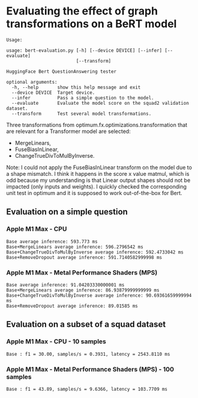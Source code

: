 # Evaluating the effect of graph transformations on a BeRT model

````
Usage:

usage: bert-evaluation.py [-h] [--device DEVICE] [--infer] [--evaluate]
                          [--transform]

HuggingFace Bert QuestionAnswering tester

optional arguments:
  -h, --help       show this help message and exit
  --device DEVICE  Target device.
  --infer          Pass a simple question to the model.
  --evaluate       Evaluate the model score on the squad2 validation dataset.
  --transform      Test several model transformations.
````

Three transformations from optimum.fx.optimizations.transformation that are relevant
for a Transformer model are selected:
- MergeLinears,
- FuseBiasInLinear,
- ChangeTrueDivToMulByInverse.

Note: I could not apply the FuseBiasInLinear transform on the model due to a shape mismatch.
I think it happens in the score x value matmul, which is odd because my understanding is that Linear output
shapes should not be impacted (only inputs and weights).
I quickly checked the corresponding unit test in optimum and it is supposed to work out-of-the-box for Bert.

## Evaluation on a simple question

### Apple M1 Max - CPU

````
Base average inference: 593.773 ms
Base+MergeLinears average inference: 596.2796542 ms
Base+ChangeTrueDivToMulByInverse average inference: 592.4733042 ms
Base+RemoveDropout average inference: 591.7140582999998 ms
````

### Apple M1 Max - Metal Performance Shaders (MPS)

````
Base average inference: 91.04203330000001 ms
Base+MergeLinears average inference: 86.93879999999999 ms
Base+ChangeTrueDivToMulByInverse average inference: 90.69361659999994 ms
Base+RemoveDropout average inference: 89.01585 ms
````

## Evaluation on a subset of a squad dataset

### Apple M1 Max - CPU - 10 samples

````
Base : f1 = 30.00, samples/s = 0.3931, latency = 2543.8110 ms
````

### Apple M1 Max - Metal Performance Shaders (MPS) - 100 samples

````
Base : f1 = 43.89, samples/s = 9.6366, latency = 103.7709 ms
````

